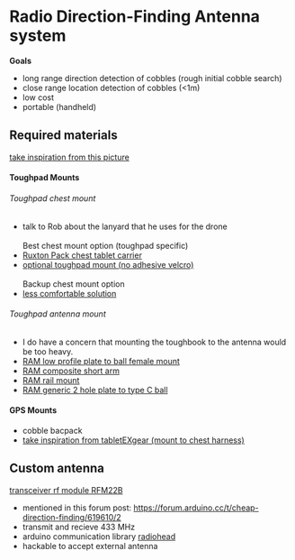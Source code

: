 # Radio Direction-Finding Antenna system
**Goals**
- long range direction detection of cobbles (rough initial cobble search)
- close range location detection of cobbles (<1m)
- low cost
- portable (handheld)

## Required materials
[take inspiration from this picture](https://dl.cdn-anritsu.com/images/products/tm-ma2700a/handheld-interferencehunter-ma2700a-environmental-2.jpg)<br />

#### Toughpad Mounts
###### Toughpad chest mount
- talk to Rob about the lanyard that he uses for the drone<br /><br />
Best chest mount option (toughpad specific)
- [Ruxton Pack chest tablet carrier](https://www.tablet-ex-gear.com/products/ruxton-pack-medium)
- [optional toughpad mount (no adhesive velcro)](https://www.tablet-ex-gear.com/products/panasonic-fz-g1-standard-support-tray?pr_prod_strat=collection_fallback&pr_rec_id=5fb7d2366&pr_rec_pid=6766635614346&pr_ref_pid=6761233416330&pr_seq=uniform)<br /><br />
Backup chest mount option
- [less comfortable solution](https://www.ultimacase.com/op-case-pad-with-4-point-harness-for-getac-v110-v200.html)

###### Toughpad antenna mount
- I do have  a concern that mounting the toughbook to the antenna would be too heavy.
- [RAM low profile plate to ball female mount](https://www.rammount.com/part/RAP-200-1-293U)
- [RAM composite short arm](https://www.rammount.com/part/RAP-201U-B)
- [RAM rail mount](https://www.rammount.com/part/RAM-408-75-1U)
- [RAM generic 2 hole plate to type C ball](https://www.amazon.com/RAM-Mounts-Diamond-Ball-RAM-238U/dp/B007IDX27A/ref=sr_1_3?keywords=ram%2B1.5%2Bball%2Bmount&qid=1650481522&sr=8-3&th=1)

#### GPS Mounts
- cobble bacpack
- [take inspiration from tabletEXgear (mount to chest harness)](https://www.tablet-ex-gear.com/products/gps-antenna-pole-mounting-kit?pr_prod_strat=collection_fallback&pr_rec_id=5fb7d2366&pr_rec_pid=6761133047946&pr_ref_pid=6761233416330&pr_seq=uniform)

## Custom antenna
[transceiver rf module RFM22B](https://dwmzone.com/en/sub-1ghz-rf-module/11-rfm22b-rfm23b-si4432-si4431-433mhz-868mhz-915mhz-hoperf-transceiver-rf-module.html)
- mentioned in this forum post: https://forum.arduino.cc/t/cheap-direction-finding/619610/2
- transmit and recieve 433 MHz
- arduino communication library [radiohead](http://www.airspayce.com/mikem/arduino/RF22/)
- hackable to accept external antenna
